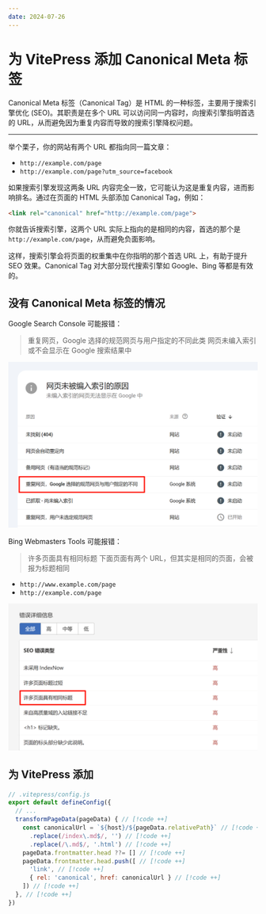 ```yaml
---
date: 2024-07-26
---
```


# 为 VitePress 添加 Canonical Meta 标签

Canonical Meta 标签（Canonical Tag）是 HTML 的一种标签，主要用于搜索引擎优化 (SEO)。其职责是在多个 URL 可以访问同一内容时，向搜索引擎指明首选的 URL，从而避免因为重复内容而导致的搜索引擎降权问题。

---

举个栗子，你的网站有两个 URL 都指向同一篇文章：

- `http://example.com/page`
- `http://example.com/page?utm_source=facebook`
  
如果搜索引擎发现这两条 URL 内容完全一致，它可能认为这是重复内容，进而影响排名。通过在页面的 HTML 头部添加 Canonical Tag，例如：

```html
<link rel="canonical" href="http://example.com/page">
```

你就告诉搜索引擎，这两个 URL 实际上指向的是相同的内容，首选的那个是`http://example.com/page`，从而避免负面影响。

这样，搜索引擎会将页面的权重集中在你指明的那个首选 URL 上，有助于提升 SEO 效果。Canonical Tag 对大部分现代搜索引擎如 Google、Bing 等都是有效的。

## 没有 Canonical Meta 标签的情况

Google Search Console 可能报错：

> 重复网页，Google 选择的规范网页与用户指定的不同此类
> 网页未编入索引或不会显示在 Google 搜索结果中

![alt text](./assets/image.png)

Bing Webmasters Tools 可能报错：

> 许多页面具有相同标题
下面页面有两个 URL，但其实是相同的页面，会被报为标题相同

- `http://www.example.com/page`
- `http://example.com/page`

![alt text](./assets/image-1.png)

## 为 VitePress 添加

```js
// .vitepress/config.js
export default defineConfig({
  // ...
  transformPageData(pageData) { // [!code ++]
    const canonicalUrl = `${host}/${pageData.relativePath}` // [!code ++]
      .replace(/index\.md$/, '') // [!code ++]
      .replace(/\.md$/, '.html') // [!code ++]
    pageData.frontmatter.head ??= [] // [!code ++]
    pageData.frontmatter.head.push([ // [!code ++]
      'link', // [!code ++]
      { rel: 'canonical', href: canonicalUrl } // [!code ++]
    ]) // [!code ++]
  }, // [!code ++]
})
